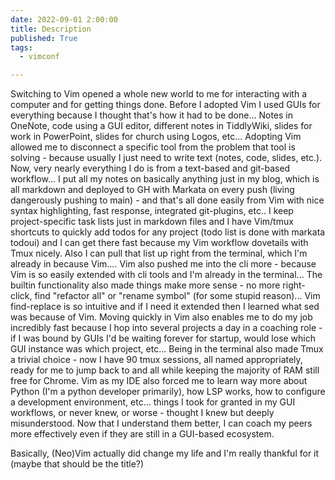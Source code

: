 ```yaml
---
date: 2022-09-01 2:00:00
title: Description
published: True
tags:
  - vimconf

---
```


Switching to Vim opened a whole new world to me for interacting with a computer
and for getting things done. Before I adopted Vim I used GUIs for everything
because I thought that's how it had to be done... Notes in OneNote, code using
a GUI editor, different notes in TiddlyWiki, slides for work in PowerPoint,
slides for church using Logos, etc... Adopting Vim allowed me to disconnect a
specific tool from the problem that tool is solving - because usually I just
need to write text (notes, code, slides, etc.). Now, very nearly everything I
do is from a text-based and git-based workflow... I put all my notes on
basically anything just in my blog, which is all markdown and deployed to GH
with Markata on every push (living dangerously pushing to main) - and that's
all done easily from Vim with nice syntax highlighting, fast response,
integrated git-plugins, etc.. I keep project-specific task lists just in
markdown files and I have Vim/tmux shortcuts to quickly add todos for any
project (todo list is done with markata todoui) and I can get there fast
because my Vim workflow dovetails with Tmux nicely. Also I can pull that list
up right from the terminal, which I'm already in because Vim.... Vim also
pushed me into the cli more - because Vim is so easily extended with cli tools
and I'm already in the terminal... The builtin functionality also made things
make more sense - no more right-click, find "refactor all" or "rename symbol"
(for some stupid reason)... Vim find-replace is so intuitive and if I need it
extended then I learned what sed was because of Vim. Moving quickly in Vim also
enables me to do my job incredibly fast because I hop into several projects a
day in a coaching role - if I was bound by GUIs I'd be waiting forever for
startup, would lose which GUI instance was which project, etc... Being in the
terminal also made Tmux a trivial choice - now I have 90 tmux sessions, all
named appropriately, ready for me to jump back to and all while keeping the
majority of RAM still free for Chrome. Vim as my IDE also forced me to learn
way more about Python (I'm a python developer primarily), how LSP works, how to
configure a development environment, etc... things I took for granted in my GUI
workflows, or never knew, or worse - thought I knew but deeply misunderstood.
Now that I understand them better, I can coach my peers more effectively even
if they are still in a GUI-based ecosystem.

Basically, (Neo)Vim actually did change my life and I'm really thankful for it
(maybe that should be the title?)
